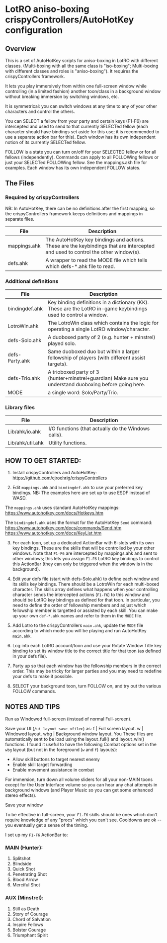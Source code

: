 # LotRO aniso-boxing crispyControllers/AutoHotKey configuration

## Overview
This is a set of AutoHotKey scripts for aniso-boxing in LotRO with different classes.  (Multi-boxing with all the same class is "iso-boxing";  Multi-boxing with different classes and roles is "aniso-boxing").  It requires the crispyControllers framework.

It lets you play immersively from within one full-screen window while controlling (in a limited fashion) another toon/class in a background window without breaking immersion by switching windows, etc.

It is symmetrical:  you can switch windows at any time to any of your other characters and control the others.

You can SELECT a fellow from your party and certain keys (F1-F6) are intercepted and used to send to that currently SELECTed fellow (each character should have bindings set aside for this use; it is recommended to use a separate action bar for this).   Each window has its own independent notion of its currently SELECTed fellow.

FOLLOW is a state you can turn on/off for your SELECTED fellow or for all fellows (independently).   Commands can apply to all FOLLOWing fellows or just your SELECTed FOLLOWing fellow.    See the mappings.akh file for examples.  Each window has its own independent FOLLOW states.

## The Files
### Required by crispyControllers
NB: In AutoHotKey, there can be no definitions after the first mapping, so the crispyControllers framework keeps definitions and mappings in separate files.

File					| Description
----					| -----------
mappings.ahk			| The AutoHotKey key bindings and actions.  These are the keybindings that are intercepted and used to control the other window(s).
defs.ahk				| A wrapper to read the MODE file which tells which defs-*.ahk file to read.

### Additional definitions
File					| Description
----					| -----------
bindingdef.ahk			| Key binding definitions in a dictionary (KK). These are the LotRO in-game keybindings used to control a window.
LotroWin.ahk			| The LotroWin class which contains the logic for operating a single LotRO window/character.
defs-Solo.ahk			| A duoboxed party of 2 (e.g. hunter + minstrel) played solo.
defs-Party.ahk			| Same duoboxed duo but within a larger fellowship of players (with different assist targets).
defs-Trio.ahk			| A trioboxed party of 3 (hunter+minstrel+guardian) Make sure you understand duoboxing before going here.
MODE					| a single word: Solo/Party/Trio.

### Library files
File					| Description
----					| -----------
Lib/ahk/io.ahk			| I/O functions (that actually do the Windows calls).
Lib/ahk/util.ahk		| Utility functions.


## HOW TO GET STARTED:
1.	Install crispyControllers and AutoHotKey:
	https://github.com/cjroehrig/crispyControllers

2.  Edit `mappings.ahk` and `bindingdef.ahk` to use your preferred key bindings.   NB: The examples here are set up to use ESDF instead of WASD.

The `mappings.ahk` uses standard AutoHotKey mappings:
	https://www.autohotkey.com/docs/Hotkeys.htm

The `bindingdef.ahk` uses the format for the AutoHotKey `Send` command:
	https://www.autohotkey.com/docs/commands/Send.htm
	https://www.autohotkey.com/docs/KeyList.htm

3.	For each toon, set up a dedicated ActionBar with 6-slots with its own key bindings. These are the skills that will be controlled by your other windows.  Note that `F1-F6` are intercepted by mappings.ahk and sent to other windows;  this lets you assign `F1-F6` LotRO key bindings to control this ActionBar (they can only be triggered when the window is in the background).

4.  Edit your defs file (start with defs-Solo.ahk) to define each window and its skills key bindings.  There should be a LotroWin for each multi-boxed character.  The skills array defines what happens when your controlling character sends the intercepted actions (`F1-F6`) to this window and should be LotRO key bindings as defined for that toon.   In particular, you need to define the order of fellowship members and adjust which fellowship member is targetted or assisted by each skill.   You can make up your own `def-*.ahk` names and refer to them in the `MODE` file.

5.	Add Lotro to the crispyControllers `main.ahk`, update the `MODE` file according to which mode you will be playing and run AutoHotKey `main.ahk`.

6.	Log into each LotRO account/toon and use your Rotate Window Title key binding to set its window title to the correct title for that toon (as defined in your defs file).

7.	Party up so that each window has the fellowship members in the correct order.  This may be tricky for larger parties and you may need to redefine your defs to make it possible.

8.	SELECT your background toon, turn FOLLOW on, and try out the various FOLLOW commands.


## NOTES AND TIPS

Run as Windowed full-screen (instead of normal Full-screen).

Save your UI (`/ui layout save <file>`) as:
f | Full screen layout.
w | Windowed layout.
wbg | Background window layout.  You 
These files are automatically sent to be load using the layout_full() and
layout_win() functions.  I found it useful to have the following Combat options set in the `wbg` layout (but not in the foreground (`w` and `f`) layouts):
- Allow skill buttons to target nearest enemy
- Enable skill target forwarding
- Enable movement assistance in combat

For immersion, turn down all volume sliders for all your non-MAIN toons except for the User Interface volume so you can hear any chat attempts in background windows (and Player Music so you can get some enhanced stereo effects).


Save your window

To be effective in full-screen, your `F1-F6` skills should be ones which don't require knowledge of any "procs" which you can't see.   Cooldowns are ok -- you eventually get a sense of the timing.

I set up my `F1-F6` ActionBar to:
### MAIN (Hunter):
1.	Splitshot
2.	Blindside
3.	Quick Shot
4.	Penetrating Shot
5.	Blood Arrow
6.	Merciful Shot

### AUX (Minstrel):
1.	Still as Death
2.	Story of Courage
3.	Chord of Salvation
4.	Inspire Fellows
5.	Bolster Courage
6.	Triumphant Spirit

